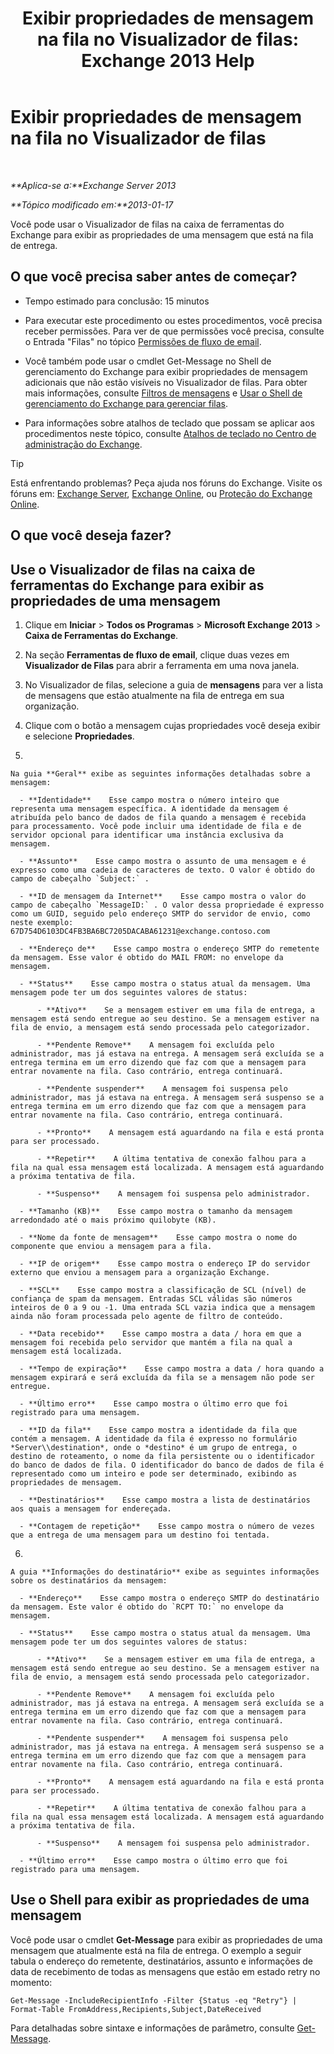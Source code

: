 ﻿---
title: 'Exibir propriedades de mensagem na fila no Visualizador de filas: Exchange 2013 Help'
TOCTitle: Exibir propriedades de mensagem na fila no Visualizador de filas
ms:assetid: 9d15d8b8-e061-4288-9354-df58e282fb6b
ms:mtpsurl: https://technet.microsoft.com/pt-br/library/Bb123934(v=EXCHG.150)
ms:contentKeyID: 50486227
ms.date: 05/22/2018
mtps_version: v=EXCHG.150
f1_keywords:
- Microsoft.Exchange.Management.Edge.SystemManager.MessagePropertyPage
ms.translationtype: MT
---

# Exibir propriedades de mensagem na fila no Visualizador de filas

 

_**Aplica-se a:**Exchange Server 2013_

_**Tópico modificado em:**2013-01-17_

Você pode usar o Visualizador de filas na caixa de ferramentas do Exchange para exibir as propriedades de uma mensagem que está na fila de entrega.

## O que você precisa saber antes de começar?

  - Tempo estimado para conclusão: 15 minutos

  - Para executar este procedimento ou estes procedimentos, você precisa receber permissões. Para ver de que permissões você precisa, consulte o Entrada "Filas" no tópico [Permissões de fluxo de email](mail-flow-permissions-exchange-2013-help.md).

  - Você também pode usar o cmdlet Get-Message no Shell de gerenciamento do Exchange para exibir propriedades de mensagem adicionais que não estão visíveis no Visualizador de filas. Para obter mais informações, consulte [Filtros de mensagens](message-filters-exchange-2013-help.md) e [Usar o Shell de gerenciamento do Exchange para gerenciar filas](use-the-exchange-management-shell-to-manage-queues-exchange-2013-help.md).

  - Para informações sobre atalhos de teclado que possam se aplicar aos procedimentos neste tópico, consulte [Atalhos de teclado no Centro de administração do Exchange](keyboard-shortcuts-in-the-exchange-admin-center-exchange-online-protection-help.md).


> [!TIP]
> Está enfrentando problemas? Peça ajuda nos fóruns do Exchange. Visite os fóruns em: <A href="https://go.microsoft.com/fwlink/p/?linkid=60612">Exchange Server</A>, <A href="https://go.microsoft.com/fwlink/p/?linkid=267542">Exchange Online</A>, ou <A href="https://go.microsoft.com/fwlink/p/?linkid=285351">Proteção do Exchange Online</A>.



## O que você deseja fazer?

## Use o Visualizador de filas na caixa de ferramentas do Exchange para exibir as propriedades de uma mensagem

1.  Clique em **Iniciar** \> **Todos os Programas** \> **Microsoft Exchange 2013** \> **Caixa de Ferramentas do Exchange**.

2.  Na seção **Ferramentas de fluxo de email**, clique duas vezes em **Visualizador de Filas** para abrir a ferramenta em uma nova janela.

3.  No Visualizador de filas, selecione a guia de **mensagens** para ver a lista de mensagens que estão atualmente na fila de entrega em sua organização.

4.  Clique com o botão a mensagem cujas propriedades você deseja exibir e selecione **Propriedades**.

5.  
    
    Na guia **Geral** exibe as seguintes informações detalhadas sobre a mensagem:
    
      - **Identidade**    Esse campo mostra o número inteiro que representa uma mensagem específica. A identidade da mensagem é atribuída pelo banco de dados de fila quando a mensagem é recebida para processamento. Você pode incluir uma identidade de fila e de servidor opcional para identificar uma instância exclusiva da mensagem.
    
      - **Assunto**    Esse campo mostra o assunto de uma mensagem e é expresso como uma cadeia de caracteres de texto. O valor é obtido do campo de cabeçalho `Subject:` .
    
      - **ID de mensagem da Internet**    Esse campo mostra o valor do campo de cabeçalho `MessageID:` . O valor dessa propriedade é expresso como um GUID, seguido pelo endereço SMTP do servidor de envio, como neste exemplo: 67D754D6103DC4FB3BA6BC7205DACABA61231@exchange.contoso.com
    
      - **Endereço de**    Esse campo mostra o endereço SMTP do remetente da mensagem. Esse valor é obtido do MAIL FROM: no envelope da mensagem.
    
      - **Status**    Esse campo mostra o status atual da mensagem. Uma mensagem pode ter um dos seguintes valores de status:
        
          - **Ativo**    Se a mensagem estiver em uma fila de entrega, a mensagem está sendo entregue ao seu destino. Se a mensagem estiver na fila de envio, a mensagem está sendo processada pelo categorizador.
        
          - **Pendente Remove**    A mensagem foi excluída pelo administrador, mas já estava na entrega. A mensagem será excluída se a entrega termina em um erro dizendo que faz com que a mensagem para entrar novamente na fila. Caso contrário, entrega continuará.
        
          - **Pendente suspender**    A mensagem foi suspensa pelo administrador, mas já estava na entrega. A mensagem será suspenso se a entrega termina em um erro dizendo que faz com que a mensagem para entrar novamente na fila. Caso contrário, entrega continuará.
        
          - **Pronto**    A mensagem está aguardando na fila e está pronta para ser processado.
        
          - **Repetir**    A última tentativa de conexão falhou para a fila na qual essa mensagem está localizada. A mensagem está aguardando a próxima tentativa de fila.
        
          - **Suspenso**    A mensagem foi suspensa pelo administrador.
    
      - **Tamanho (KB)**    Esse campo mostra o tamanho da mensagem arredondado até o mais próximo quilobyte (KB).
    
      - **Nome da fonte de mensagem**    Esse campo mostra o nome do componente que enviou a mensagem para a fila.
    
      - **IP de origem**    Esse campo mostra o endereço IP do servidor externo que enviou a mensagem para a organização Exchange.
    
      - **SCL**    Esse campo mostra a classificação de SCL (nível) de confiança de spam da mensagem. Entradas SCL válidas são números inteiros de 0 a 9 ou -1. Uma entrada SCL vazia indica que a mensagem ainda não foram processada pelo agente de filtro de conteúdo.
    
      - **Data recebido**    Esse campo mostra a data / hora em que a mensagem foi recebida pelo servidor que mantém a fila na qual a mensagem está localizada.
    
      - **Tempo de expiração**    Esse campo mostra a data / hora quando a mensagem expirará e será excluída da fila se a mensagem não pode ser entregue.
    
      - **Último erro**    Esse campo mostra o último erro que foi registrado para uma mensagem.
    
      - **ID da fila**    Esse campo mostra a identidade da fila que contém a mensagem. A identidade da fila é expresso no formulário *Server\\destination*, onde o *destino* é um grupo de entrega, o destino de roteamento, o nome da fila persistente ou o identificador do banco de dados de fila. O identificador do banco de dados de fila é representado como um inteiro e pode ser determinado, exibindo as propriedades de mensagem.
    
      - **Destinatários**    Esse campo mostra a lista de destinatários aos quais a mensagem for endereçada.
    
      - **Contagem de repetição**    Esse campo mostra o número de vezes que a entrega de uma mensagem para um destino foi tentada.

6.  
    
    A guia **Informações do destinatário** exibe as seguintes informações sobre os destinatários da mensagem:
    
      - **Endereço**    Esse campo mostra o endereço SMTP do destinatário da mensagem. Este valor é obtido do `RCPT TO:` no envelope da mensagem.
    
      - **Status**    Esse campo mostra o status atual da mensagem. Uma mensagem pode ter um dos seguintes valores de status:
        
          - **Ativo**    Se a mensagem estiver em uma fila de entrega, a mensagem está sendo entregue ao seu destino. Se a mensagem estiver na fila de envio, a mensagem está sendo processada pelo categorizador.
        
          - **Pendente Remove**    A mensagem foi excluída pelo administrador, mas já estava na entrega. A mensagem será excluída se a entrega termina em um erro dizendo que faz com que a mensagem para entrar novamente na fila. Caso contrário, entrega continuará.
        
          - **Pendente suspender**    A mensagem foi suspensa pelo administrador, mas já estava na entrega. A mensagem será suspenso se a entrega termina em um erro dizendo que faz com que a mensagem para entrar novamente na fila. Caso contrário, entrega continuará.
        
          - **Pronto**    A mensagem está aguardando na fila e está pronta para ser processado.
        
          - **Repetir**    A última tentativa de conexão falhou para a fila na qual essa mensagem está localizada. A mensagem está aguardando a próxima tentativa de fila.
        
          - **Suspenso**    A mensagem foi suspensa pelo administrador.
    
      - **Último erro**    Esse campo mostra o último erro que foi registrado para uma mensagem.

## Use o Shell para exibir as propriedades de uma mensagem

Você pode usar o cmdlet **Get-Message** para exibir as propriedades de uma mensagem que atualmente está na fila de entrega. O exemplo a seguir tabula o endereço do remetente, destinatários, assunto e informações de data de recebimento de todas as mensagens que estão em estado retry no momento:

    Get-Message -IncludeRecipientInfo -Filter {Status -eq "Retry"} | Format-Table FromAddress,Recipients,Subject,DateReceived

Para detalhadas sobre sintaxe e informações de parâmetro, consulte [Get-Message](https://technet.microsoft.com/pt-br/library/bb124738\(v=exchg.150\)).

